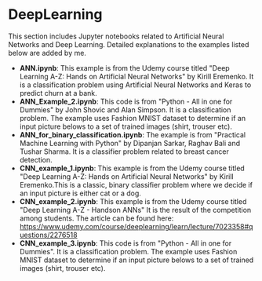 # DeepLearning
This section includes Jupyter notebooks related to Artificial Neural Networks and Deep Learning. Detailed explanations to the examples listed below are added by me.
- **ANN.ipynb**: This example is from the Udemy course titled "Deep Learning A-Z: Hands on Artificial Neural Networks" by Kirill Eremenko. It is a classification problem using Artificial Neural Networks and Keras to predict churn at a bank.
- **ANN_Example_2.ipynb**: This code is from "Python - All in one for Dummies" by John Shovic and Alan Simpson. It is a classification problem. The example uses Fashion MNIST dataset to determine if an input picture belows to a set of trained images (shirt, trouser etc).
- **ANN_for_binary_classification.ipynb**: The example is from "Practical Machine Learning with Python" by Dipanjan Sarkar, Raghav Bali and Tushar Sharma. It is a classifier problem related to breast cancer detection.
- **CNN_example_1.ipynb**: This example is from the Udemy course titled "Deep Learning A-Z: Hands on Artificial Neural Networks" by Kirill Eremenko.This is a classic, binary classifier problem where we decide if an input picture is either cat or a dog.
- **CNN_example_2.ipynb**: This example is from the Udemy course titled "Deep Learning A-Z - Handson ANNs" It is the result of the competition among students. The article can be found here: https://www.udemy.com/course/deeplearning/learn/lecture/7023358#questions/2276518
- **CNN_example_3.ipynb**: This code is from "Python - All in one for Dummies". It is a classification problem. The example uses Fashion MNIST dataset to determine if an input picture belows to a set of trained images (shirt, trouser etc).
